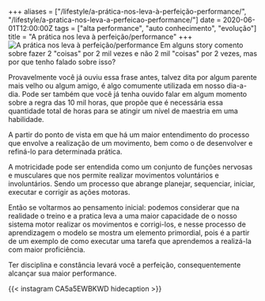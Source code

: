 +++
aliases = ["/lifestyle/a-prática-nos-leva-à-perfeição-performance/", "/lifestyle/a-pratica-nos-leva-a-perfeicao-performance/"]
date = 2020-06-01T12:00:00Z
tags = ["alta performance", "auto conhecimento", "evolução"]
title = "A prática nos leva à perfeição/performance"
+++
![A prática nos leva à perfeição/performance](/blog/a-pratica-nos-leva-a-perfeicao-performance.jpeg)
Em alguns story comento sobre fazer 2 "coisas" por 2 mil vezes e não 2 mil "coisas" por 2 vezes, mas por que tenho falado sobre isso?

Provavelmente você já ouviu essa frase antes, talvez dita por algum parente mais velho ou algum amigo, é algo comumente utilizada em nosso dia-a-dia. Pode ser também que você já tenha ouvido falar em algum momento sobre a regra das 10 mil horas, que propõe que é necessária essa quantidade total de horas para se atingir um nível de maestria em uma habilidade.

A partir do ponto de vista em que há um maior entendimento do processo que envolve a realização de um movimento, bem como o de desenvolver e refiná-lo para determinada prática.

A motricidade pode ser entendida como um conjunto de funções nervosas e musculares que nos permite realizar movimentos voluntários e involuntários. Sendo um processo que abrange planejar, sequenciar, iniciar, executar e corrigir as ações motoras.

Então se voltarmos ao pensamento inicial: podemos considerar que na realidade o treino e a pratica leva a uma maior capacidade de o nosso sistema motor realizar os movimentos e corrigi-los, e nesse processo de aprendizagem o modelo se mostra um elemento primordial, pois é a partir de um exemplo de como executar uma tarefa que aprendemos a realizá-la com maior proficiência.

Ter disciplina e constância levará você a perfeição, consequentemente alcançar sua maior performance.

{{< instagram CA5a5EWBKWD hidecaption >}}
